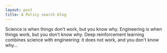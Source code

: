 ```yaml
---
layout: post
title: A Policy search blog
---
```


Science is when things don't work, but you know why.
Engineering is when things work, but you don't know why.
Deep reinforcement learning combines science with engineering: it does not work, and you don't know why...
